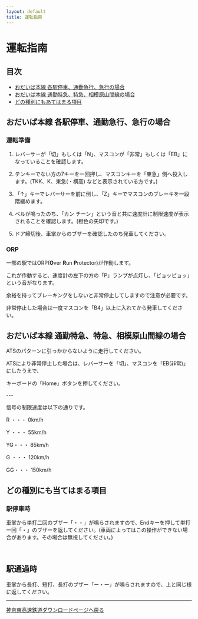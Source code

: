 ```yaml
---
layout: default
title: 運転指南
---
```


# 運転指南

## 目次

- [おだいば本線 各駅停車、通勤急行、急行の場合](#おだいば本線各駅停車、通勤急行、急行の場合)
- [おだいば本線 通勤特急、特急、相模原山間線の場合](#おだいば本線通勤特急、特急、相模原山間線の場合)
- [どの種別にもあてはまる項目](#どの種別にも当てはまる項目)


## おだいば本線 各駅停車、通勤急行、急行の場合

### 運転準備

1. レバーサーが「切」もしくは「N」、マスコンが「非常」もしくは「EB」になっていることを確認します。

2. テンキーでない方の7キーを一回押し、マスコンキーを「東急」側へ投入します。(TKK、K、東急(・横高) などと表示されている方です。)

3. 「↑」キーでレバーサーを前に倒し、「Z」キーでマスコンのブレーキを一段階緩めます。

4. ベルが鳴ったのち、「カン チーン」という音と共に速度計に制限速度が表示されることを確認します。(橙色の矢印です。)

5. ドア締切後、車掌からのブザーを確認したのち発車してください。



### ORP

一部の駅ではORP(**O**ver **R**un **P**rotector)が作動します。

これが作動すると、速度計の左下の方の「P」ランプが点灯し、「ピョッピョッ」という音がなります。

余裕を持ってブレーキングをしないと非常停止してしますので注意が必要です。

非常停止した場合は一度マスコンを「B4」以上に入れてから発車してください。



## おだいば本線 通勤特急、特急、相模原山間線の場合

ATSのパターンに引っかからないように走行してください。

ATSにより非常停止した場合は​、レバーサーを「切」、マスコンを「EB(非常)」にしたうえで、

キーボードの「Home」ボタンを押してください。

​---

信号の制限速度は以下の通りです。

R  ・・・ 0km/h

Y  ・・・ 55km/h

YG・・・ 85km/h

G  ・・・ 120km/h

GG・・・ 150km/h



## どの種別にも当てはまる項目

### 駅停車時

車掌から単打二回のブザー「・・」が鳴らされますので、Endキーを押して単打一回「・」のブザーを返してください。(車両によってはこの操作ができない場合があります。その場合は無視してください。)

​

## 駅通過時

車掌から長打、短打、長打のブザー「ー・ー」が鳴らされますので、上と同じ様に返してください。

---

[神奈東高速鉄道ダウンロードページへ戻る](kanato)